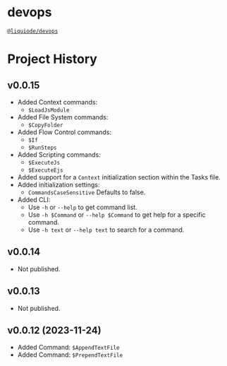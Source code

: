 # devops
[`@liquiode/devops`](https://github.com/liquicode/devops)


# Project History


v0.0.15
---------------------------------------------------------------------

- Added Context commands:
	- `$LoadJsModule`
- Added File System commands:
	- `$CopyFolder`
- Added Flow Control commands:
	- `$If`
	- `$RunSteps`
- Added Scripting commands:
	- `$ExecuteJs`
	- `$ExecuteEjs`
- Added support for a `Context` initialization section within the Tasks file.
- Added initialization settings:
	- `CommandsCaseSensitive` Defaults to false.
- Added CLI:
	- Use `-h` or `--help` to get command list.
	- Use `-h $Command` or `--help $Command` to get help for a specific command.
	- Use `-h text` or `--help text` to search for a command.


v0.0.14
---------------------------------------------------------------------

- Not published.


v0.0.13
---------------------------------------------------------------------

- Not published.


v0.0.12 (2023-11-24)
---------------------------------------------------------------------

- Added Command: `$AppendTextFile`
- Added Command: `$PrependTextFile`

